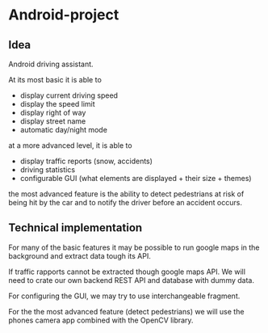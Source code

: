 ﻿# Android-project

## Idea
Android driving assistant. 

At its most basic it is able to 
*	display current driving speed
*	display the speed limit
*	display right of way
*	display street name
*	automatic day/night mode


at a more advanced level, it is able to
*	display traffic reports (snow, accidents)
*	driving statistics
*	configurable GUI (what elements are displayed + their size + themes)


the most advanced feature is the ability to detect pedestrians at risk of being hit by the car and to notify the driver before an accident occurs.
 

## Technical implementation 
For many of the basic features it may be possible to run google maps in the background and extract data tough its API. 

If traffic rapports cannot be extracted though google maps API. We will need to crate our own backend REST API and database with dummy data. 

For configuring the GUI, we may try to use interchangeable fragment. 

For the the most advanced feature (detect pedestrians) we will use the phones camera app combined with the OpenCV library.

